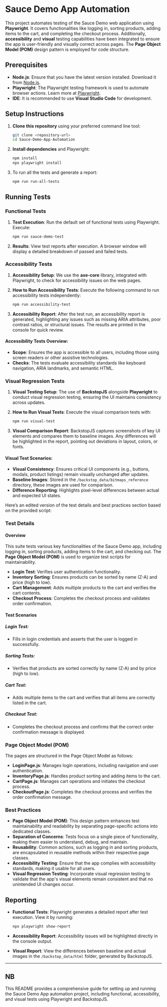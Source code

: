 # Sauce Demo App Automation

This project automates testing of the Sauce Demo web application using **Playwright**. It covers functionalities like logging in, sorting products, adding items to the cart, and completing the checkout process. Additionally, **accessibility** and **visual** testing capabilities have been integrated to ensure the app is user-friendly and visually correct across pages. The **Page Object Model (POM)** design pattern is employed for code structure.

## Prerequisites

- **Node.js**: Ensure that you have the latest version installed. Download it from [Node.js](https://nodejs.org/).
- **Playwright**: The Playwright testing framework is used to automate browser actions. Learn more at [Playwright](https://playwright.dev/).
- **IDE**: It is recommended to use **Visual Studio Code** for development.

## Setup Instructions

1. **Clone this repository** using your preferred command line tool:

   ```bash
   git clone <repository-url>
   cd Sauce-Demo-App-Automation
   ```

2. **Install dependencies** and Playwright:

   ```bash
   npm install
   npx playwright install
   ```

3. To run all the tests and generate a report:

   ```bash
   npm run run-all-tests
   ```

## Running Tests

### Functional Tests

1. **Test Execution**: Run the default set of functional tests using Playwright. Execute:

   ```bash
   npm run sauce-demo-test
   ```

2. **Results**: View test reports after execution. A browser window will display a detailed breakdown of passed and failed tests.

### Accessibility Tests

1. **Accessibility Setup**: We use the **axe-core** library, integrated with Playwright, to check for accessibility issues on the web pages.

2. **How to Run Accessibility Tests**: Execute the following command to run accessibility tests independently:

   ```bash
   npm run accessibility-test
   ```

3. **Accessibility Report**: After the test run, an accessibility report is generated, highlighting any issues such as missing ARIA attributes, poor contrast ratios, or structural issues. The results are printed in the console for quick review.

#### **Accessibility Tests Overview**:

- **Scope**: Ensures the app is accessible to all users, including those using screen readers or other assistive technologies.
- **Checks**: The tests evaluate accessibility standards like keyboard navigation, ARIA landmarks, and semantic HTML.
  

### Visual Regression Tests

1. **Visual Testing Setup**: The use of **BackstopJS** alongside **Playwright** to conduct visual regression testing, ensuring the UI maintains consistency across updates.

2. **How to Run Visual Tests**: Execute the visual comparison tests with:

   ```bash
   npm run visual-test
   ```

3. **Visual Comparison Report**: BackstopJS captures screenshots of key UI elements and compares them to baseline images. Any differences will be highlighted in the report, pointing out deviations in layout, colors, or fonts.

#### **Visual Test Scenarios**:

- **Visual Consistency**: Ensures critical UI components (e.g., buttons, modals, product listings) remain visually unchanged after updates.
- **Baseline Images**: Stored in the `/backstop_data/bitmaps_reference` directory, these images are used for comparison.
- **Difference Reporting**: Highlights pixel-level differences between actual and expected UI states.

Here’s an edited version of the test details and best practices section based on the provided script:

### Test Details

#### Overview

This suite tests various key functionalities of the Sauce Demo app, including logging in, sorting products, adding items to the cart, and checking out. The **Page Object Model (POM)** is used to organize test scripts for maintainability.

- **Login Test**: Verifies user authentication functionality.
- **Inventory Sorting**: Ensures products can be sorted by name (Z-A) and price (high to low).
- **Cart Management**: Adds multiple products to the cart and verifies the cart contents.
- **Checkout Process**: Completes the checkout process and validates order confirmation.

#### Test Scenarios

##### **Login Test**:
- Fills in login credentials and asserts that the user is logged in successfully.

##### **Sorting Tests**:
- Verifies that products are sorted correctly by name (Z-A) and by price (high to low).

##### **Cart Test**:
- Adds multiple items to the cart and verifies that all items are correctly listed in the cart.

##### **Checkout Test**:
- Completes the checkout process and confirms that the correct order confirmation message is displayed.

### Page Object Model (POM)

The pages are structured in the Page Object Model as follows:

- **LoginPage.js**: Manages login operations, including navigation and user authentication.
- **InventoryPage.js**: Handles product sorting and adding items to the cart.
- **CartPage.js**: Manages cart operations and initiates the checkout process.
- **CheckoutPage.js**: Completes the checkout process and verifies the order confirmation message.

### Best Practices

- **Page Object Model (POM)**: This design pattern enhances test maintainability and readability by separating page-specific actions into dedicated classes.
- **Separation of Concerns**: Tests focus on a single piece of functionality, making them easier to understand, debug, and maintain.
- **Reusability**: Common actions, such as logging in and sorting products, are encapsulated in reusable methods within their respective page classes.
- **Accessibility Testing**: Ensure that the app complies with accessibility standards, making it usable for all users.
- **Visual Regression Testing**: Incorporate visual regression testing to validate that the app's visual elements remain consistent and that no unintended UI changes occur.

## Reporting

- **Functional Tests**: Playwright generates a detailed report after test execution. View it by running:

   ```bash
   npx playwright show-report
   ```

- **Accessibility Report**: Accessibility issues will be highlighted directly in the console output.
  
- **Visual Report**: View the differences between baseline and actual images in the `/backstop_data/html` folder, generated by BackstopJS.

---
## NB
This README provides a comprehensive guide for setting up and running the Sauce Demo App automation project, including functional, accessibility, and visual tests using Playwright and BackstopJS.
